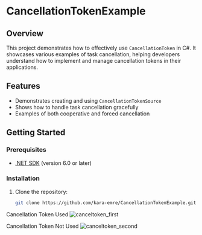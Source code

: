 # CancellationTokenExample

## Overview
This project demonstrates how to effectively use `CancellationToken` in C#. It showcases various examples of task cancellation, helping developers understand how to implement and manage cancellation tokens in their applications.

## Features
- Demonstrates creating and using `CancellationTokenSource`
- Shows how to handle task cancellation gracefully
- Examples of both cooperative and forced cancellation

## Getting Started

### Prerequisites
- [.NET SDK](https://dotnet.microsoft.com/download) (version 6.0 or later)

### Installation
1. Clone the repository:
   ```bash
   git clone https://github.com/kara-emre/CancellationTokenExample.git

Cancellation Token Used 
![canceltoken_first](https://github.com/user-attachments/assets/bd350889-d155-41dc-857a-fdff93d2a309)

Cancellation Token Not Used 
![canceltoken_second](https://github.com/user-attachments/assets/4181f0bb-4124-4652-9c29-840cc540c310)
